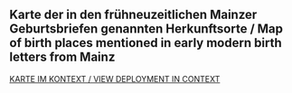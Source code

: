 ## Karte der in den frühneuzeitlichen Mainzer Geburtsbriefen genannten Herkunftsorte / Map of birth places mentioned in early modern birth letters from Mainz

[KARTE IM KONTEXT / VIEW DEPLOYMENT IN CONTEXT](https://teaching-dhlab.pages.gitlab.rlp.net/geburtsbriefemainz/map/)

